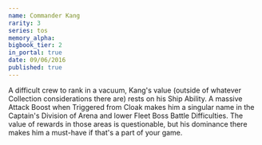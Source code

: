 ```yaml
---
name: Commander Kang
rarity: 3
series: tos
memory_alpha:
bigbook_tier: 2
in_portal: true
date: 09/06/2016
published: true
---
```


A difficult crew to rank in a vacuum, Kang's value (outside of whatever Collection considerations there are) rests on his Ship Ability. A massive Attack Boost when Triggered from Cloak makes him a singular name in the Captain's Division of Arena and lower Fleet Boss Battle Difficulties. The value of rewards in those areas is questionable, but his dominance there makes him a must-have if that's a part of your game.
